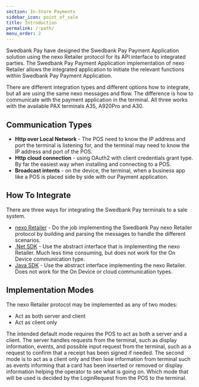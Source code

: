 ```yaml
---
section: In-Store Payments
sidebar_icon: point_of_sale
title: Introduction
permalink: /:path/
menu_order: 2
---
```


Swedbank Pay have designed the Swedbank Pay Payment Application solution using
the nexo Retailer protocol for its API interface to integrated parties. The
Swedbank Pay Payment Application implementation of nexo Retailer allows the
integrated application to initiate the relevant functions within Swedbank Pay
Payment Application.

There are different integration types and different options how to integrate, but all are using the same nexo messages and flow. The difference is how to communicate with the payment application in the terminal. All three works with the available PAX terminals A35, A920Pro and A30.

## Communication Types

*   **Http over Local Network** - The POS need to know the IP address and port the terminal is listening for, and the terminal may need to know the IP address and port of the POS.
*   **Http cloud connection** - using OAuth2 with client credentials grant type. By far the easiest way when installing and connecting to a POS.
*   **Broadcast intents** - on the device, the terminal, when a business app like a POS is placed side by side with our Payment application.

## How To Integrate

There are three ways for integrating the Swedbank Pay terminals to a sale
system.

*   [nexo Retailer][nexoretailer] - Do the job implementing the Swedbank Pay nexo Retailer protocol by building and parsing the messages to handle the different scenarios.
*   [.Net SDK][dotnetsdk] - Use the abstract interface that is implementing the nexo Retailer. Much less time consuming, but does not work for the On Device communication type.
*   [Java SDK][javasdk] - Use the abstract interface implementing the nexo Retailer. Does not work for the On Device or cloud communication types.

## Implementation Modes

The nexo Retailer protocol may be implemented as any of two modes:

*   Act as both server and client
*   Act as client only

The intended default mode requires the POS to act as both a server and a client. The server handles requests from the terminal, such as
display information, events, and possible input request from the terminal, such
as a request to confirm that a receipt has been signed if needed. The second
mode is to act as a client only and then lose information from terminal such as
events informing that a card has been inserted or removed or display information
helping the operator to see what is going on. Which mode that will be used is decided by the LoginRequest from the POS to the terminal.

[nexoretailer]: /pax-terminal/Nexo-Retailer/
[dotnetsdk]: /pax-terminal/NET/
[javasdk]: /pax-terminal/java
